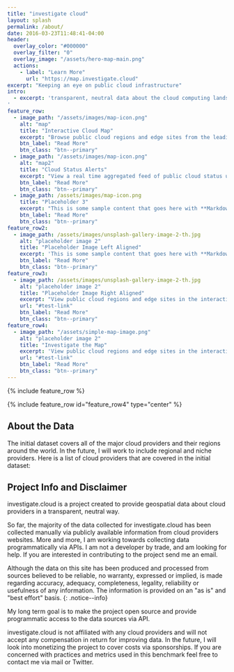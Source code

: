 ```yaml
---
title: "investigate cloud"
layout: splash
permalink: /about/
date: 2016-03-23T11:48:41-04:00
header:
  overlay_color: "#000000"
  overlay_filter: "0"
  overlay_image: "/assets/hero-map-main.png"
  actions:
    - label: "Learn More"
      url: "https://map.investigate.cloud"
excerpt: "Keeping an eye on public cloud infrastructure"
intro: 
  - excerpt: 'transparent, neutral data about the cloud computing landscape
'
feature_row:
  - image_path: "/assets/images/map-icon.png"
    alt: "map"
    title: "Interactive Cloud Map"
    excerpt: "Browse public cloud regions and edge sites from the leading cloud infrastructure providers around the world."
    btn_label: "Read More"
    btn_class: "btn--primary" 
  - image_path: "/assets/images/map-icon.png"
    alt: "map2"
    title: "Cloud Status Alerts"
    excerpt: "View a real time aggregated feed of public cloud status updates."
    btn_label: "Read More"
    btn_class: "btn--primary"
  - image_path: /assets/images/map-icon.png
    title: "Placeholder 3"
    excerpt: "This is some sample content that goes here with **Markdown** formatting."
    btn_label: "Read More"
    btn_class: "btn--primary"
feature_row2:
  - image_path: /assets/images/unsplash-gallery-image-2-th.jpg
    alt: "placeholder image 2"
    title: "Placeholder Image Left Aligned"
    excerpt: 'This is some sample content that goes here with **Markdown** formatting. Left aligned with `type="left"`'
    btn_label: "Read More"
    btn_class: "btn--primary"
feature_row3:
  - image_path: /assets/images/unsplash-gallery-image-2-th.jpg
    alt: "placeholder image 2"
    title: "Placeholder Image Right Aligned"
    excerpt: "View public cloud regions and edge sites in the interactive map"
    url: "#test-link"
    btn_label: "Read More"
    btn_class: "btn--primary"
feature_row4:
  - image_path: "/assets/simple-map-image.png"
    alt: "placeholder image 2"
    title: "Investigate the Map"
    excerpt: 'View public cloud regions and edge sites in the interactive map'
    url: "#test-link"
    btn_label: "Read More"
    btn_class: "btn--primary"
---
```


{% include feature_row %}

{% include feature_row id="feature_row4" type="center" %}

## About the Data
The initial dataset covers all of the major cloud providers and their regions around the world. In the future, I will work to include regional and niche providers. Here is a list of cloud providers that are covered in the initial dataset:

## Project Info and Disclaimer
investigate.cloud is a project created to provide geospatial data about cloud providers in a transparent, neutral way. 

So far, the majority of the data collected for investigate.cloud has been collected manually via publicly available information from cloud providers websites. More and more, I am working towards collecting data programmatically via APIs. I am not a developer by trade, and am looking for help. If you are interested in contributing to the project send me an email.

Although the data on this site has been produced and processed from sources believed to be reliable, no warranty, expressed or implied, is made regarding accuracy, adequacy, completeness, legality, reliability or usefulness of any information. The information is provided on an "as is" and "best effort" basis. 
{: .notice--info}

My long term goal is to make the project open source and provide programmatic access to the data sources via API.

investigate.cloud is not affiliated with any cloud providers and will not accept any compensation in return for improving data. In the future, I will look into monetizing the project to cover costs via sponsorships. If you are concerned with practices and metrics used in this benchmark feel free to contact me via mail or Twitter.
